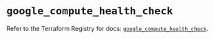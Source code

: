 # `google_compute_health_check`

Refer to the Terraform Registry for docs: [`google_compute_health_check`](https://registry.terraform.io/providers/hashicorp/google/5.40.0/docs/resources/compute_health_check).
